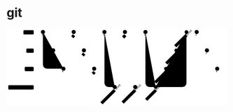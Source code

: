 # git
<svg viewBox="-166.9140625 -18 1074.9140625 380.6397705078125" aria-labelledby="chart-title-mermaid-1671219478728 chart-desc-mermaid-1671219478728" role="img" xmlns:xlink="http://www.w3.org/1999/xlink" xmlns="http://www.w3.org/2000/svg" width="1074.9140625" id="mermaid-1671219478728" style="background-color: white;"><title id="chart-title-mermaid-1671219478728"/><desc id="chart-desc-mermaid-1671219478728"/><style>#mermaid-1671219478728 {font-family:"trebuchet ms",verdana,arial,sans-serif;font-size:16px;fill:#333;}#mermaid-1671219478728 .error-icon{fill:#552222;}#mermaid-1671219478728 .error-text{fill:#552222;stroke:#552222;}#mermaid-1671219478728 .edge-thickness-normal{stroke-width:2px;}#mermaid-1671219478728 .edge-thickness-thick{stroke-width:3.5px;}#mermaid-1671219478728 .edge-pattern-solid{stroke-dasharray:0;}#mermaid-1671219478728 .edge-pattern-dashed{stroke-dasharray:3;}#mermaid-1671219478728 .edge-pattern-dotted{stroke-dasharray:2;}#mermaid-1671219478728 .marker{fill:#333333;stroke:#333333;}#mermaid-1671219478728 .marker.cross{stroke:#333333;}#mermaid-1671219478728 svg{font-family:"trebuchet ms",verdana,arial,sans-serif;font-size:16px;}#mermaid-1671219478728 .commit-id,#mermaid-1671219478728 .commit-msg,#mermaid-1671219478728 .branch-label{fill:lightgrey;color:lightgrey;font-family:'trebuchet ms',verdana,arial,sans-serif;font-family:var(--mermaid-font-family);}#mermaid-1671219478728 .branch-label0{fill:#ffffff;}#mermaid-1671219478728 .commit0{stroke:#82b366;fill:#82b366;}#mermaid-1671219478728 .commit-highlight0{stroke:hsl(60, 100%, 3.7254901961%);fill:hsl(60, 100%, 3.7254901961%);}#mermaid-1671219478728 .label0{fill:#82b366;}#mermaid-1671219478728 .arrow0{stroke:#82b366;}#mermaid-1671219478728 .branch-label1{fill:black;}#mermaid-1671219478728 .commit1{stroke:#eecc00;fill:#eecc00;}#mermaid-1671219478728 .commit-highlight1{stroke:rgb(0, 0, 160.5);fill:rgb(0, 0, 160.5);}#mermaid-1671219478728 .label1{fill:#eecc00;}#mermaid-1671219478728 .arrow1{stroke:#eecc00;}#mermaid-1671219478728 .branch-label2{fill:black;}#mermaid-1671219478728 .commit2{stroke:#ffaa00;fill:#ffaa00;}#mermaid-1671219478728 .commit-highlight2{stroke:rgb(48.8333333334, 0, 146.5000000001);fill:rgb(48.8333333334, 0, 146.5000000001);}#mermaid-1671219478728 .label2{fill:#ffaa00;}#mermaid-1671219478728 .arrow2{stroke:#ffaa00;}#mermaid-1671219478728 .branch-label3{fill:#ffffff;}#mermaid-1671219478728 .commit3{stroke:#3399ff;fill:#3399ff;}#mermaid-1671219478728 .commit-highlight3{stroke:rgb(146.5000000001, 73.2500000001, 0);fill:rgb(146.5000000001, 73.2500000001, 0);}#mermaid-1671219478728 .label3{fill:#3399ff;}#mermaid-1671219478728 .arrow3{stroke:#3399ff;}#mermaid-1671219478728 .branch-label4{fill:black;}#mermaid-1671219478728 .commit4{stroke:hsl(180, 100%, 46.2745098039%);fill:hsl(180, 100%, 46.2745098039%);}#mermaid-1671219478728 .commit-highlight4{stroke:rgb(146.5000000001, 0, 0);fill:rgb(146.5000000001, 0, 0);}#mermaid-1671219478728 .label4{fill:hsl(180, 100%, 46.2745098039%);}#mermaid-1671219478728 .arrow4{stroke:hsl(180, 100%, 46.2745098039%);}#mermaid-1671219478728 .branch-label5{fill:black;}#mermaid-1671219478728 .commit5{stroke:hsl(150, 100%, 46.2745098039%);fill:hsl(150, 100%, 46.2745098039%);}#mermaid-1671219478728 .commit-highlight5{stroke:rgb(146.5000000001, 0, 73.2500000001);fill:rgb(146.5000000001, 0, 73.2500000001);}#mermaid-1671219478728 .label5{fill:hsl(150, 100%, 46.2745098039%);}#mermaid-1671219478728 .arrow5{stroke:hsl(150, 100%, 46.2745098039%);}#mermaid-1671219478728 .branch-label6{fill:black;}#mermaid-1671219478728 .commit6{stroke:hsl(300, 100%, 46.2745098039%);fill:hsl(300, 100%, 46.2745098039%);}#mermaid-1671219478728 .commit-highlight6{stroke:rgb(0, 146.5000000001, 0);fill:rgb(0, 146.5000000001, 0);}#mermaid-1671219478728 .label6{fill:hsl(300, 100%, 46.2745098039%);}#mermaid-1671219478728 .arrow6{stroke:hsl(300, 100%, 46.2745098039%);}#mermaid-1671219478728 .branch-label7{fill:black;}#mermaid-1671219478728 .commit7{stroke:hsl(0, 100%, 46.2745098039%);fill:hsl(0, 100%, 46.2745098039%);}#mermaid-1671219478728 .commit-highlight7{stroke:rgb(0, 146.5000000001, 146.5000000001);fill:rgb(0, 146.5000000001, 146.5000000001);}#mermaid-1671219478728 .label7{fill:hsl(0, 100%, 46.2745098039%);}#mermaid-1671219478728 .arrow7{stroke:hsl(0, 100%, 46.2745098039%);}#mermaid-1671219478728 .branch{stroke-width:1;stroke:#333333;stroke-dasharray:2;}#mermaid-1671219478728 .commit-label{font-size:10px;fill:#000021;}#mermaid-1671219478728 .commit-label-bkg{font-size:10px;fill:#ffffde;opacity:0.5;}#mermaid-1671219478728 .tag-label{font-size:10px;fill:#131300;}#mermaid-1671219478728 .tag-label-bkg{fill:#ECECFF;stroke:hsl(240, 60%, 86.2745098039%);}#mermaid-1671219478728 .tag-hole{fill:#333;}#mermaid-1671219478728 .commit-merge{stroke:#ECECFF;fill:#ECECFF;}#mermaid-1671219478728 .commit-reverse{stroke:#ECECFF;fill:#ECECFF;stroke-width:3;}#mermaid-1671219478728 .commit-highlight-inner{stroke:#ECECFF;fill:#ECECFF;}#mermaid-1671219478728 .arrow{stroke-width:8;stroke-linecap:round;fill:none;}:root{--mermaid-font-family:"trebuchet ms",verdana,arial,sans-serif;}</style><g/><g class="commit-bullets"/><g class="commit-labels"/><g><line class="branch branch0" y2="0" x2="900" y1="0" x1="0"/><rect transform="translate(-19, -8.5)" height="21" width="50.03125" y="-0.5" x="-66.03125" ry="4" rx="4" class="branchLabelBkg label0"/><g class="branchLabel"><g transform="translate(-76.03125, -9.5)" class="label branch-label0"><text><tspan class="row" x="0" dy="1em" xml:space="preserve">prod</tspan></text></g></g><line class="branch branch1" y2="90" x2="900" y1="90" x1="0"/><rect transform="translate(-19, 81.5)" height="21" width="35.8984375" y="-0.5" x="-51.8984375" ry="4" rx="4" class="branchLabelBkg label1"/><g class="branchLabel"><g transform="translate(-61.8984375, 80.5)" class="label branch-label1"><text><tspan class="row" x="0" dy="1em" xml:space="preserve">qa</tspan></text></g></g><line class="branch branch2" y2="180" x2="900" y1="180" x1="0"/><rect transform="translate(-19, 171.5)" height="21" width="43.796875" y="-0.5" x="-59.796875" ry="4" rx="4" class="branchLabelBkg label2"/><g class="branchLabel"><g transform="translate(-69.796875, 170.5)" class="label branch-label2"><text><tspan class="row" x="0" dy="1em" xml:space="preserve">dev</tspan></text></g></g><line class="branch branch3" y2="270" x2="900" y1="270" x1="0"/><rect transform="translate(-19, 261.5)" height="21" width="123.9140625" y="-0.5" x="-139.9140625" ry="4" rx="4" class="branchLabelBkg label3"/><g class="branchLabel"><g transform="translate(-149.9140625, 260.5)" class="label branch-label3"><text><tspan class="row" x="0" dy="1em" xml:space="preserve">CDPOFT-1234</tspan></text></g></g></g><g class="commit-arrows"><path class="arrow arrow1" d="M 10 0 L 10 70 A 20 20, 0, 0, 0, 30 90 L 60 90"/><path class="arrow arrow2" d="M 10 0 L 10 160 A 20 20, 0, 0, 0, 30 180 L 110 180"/><path class="arrow arrow0" d="M 10 0 L 10 0  10 0 L 160 0"/><path class="arrow arrow1" d="M 60 90 L 60 90  60 90 L 210 90"/><path class="arrow arrow2" d="M 110 180 L 110 180  110 180 L 260 180"/><path class="arrow arrow0" d="M 160 0 L 160 0  160 0 L 310 0"/><path class="arrow arrow3" d="M 310 0 L 310 250 A 20 20, 0, 0, 0, 330 270 L 360 270"/><path class="arrow arrow0" d="M 310 0 L 310 0  310 0 L 410 0"/><path class="arrow arrow3" d="M 360 270 L 360 270  360 270 L 460 270"/><path class="arrow arrow0" d="M 410 0 L 410 0  410 0 L 510 0"/><path class="arrow arrow3" d="M 460 270 L 460 270  460 270 L 560 270"/><path class="arrow arrow3" d="M 510 0 L 510 250 A 20 20, 0, 0, 0, 530 270 L 560 270"/><path class="arrow arrow2" d="M 260 180 L 260 180  260 180 L 610 180"/><path class="arrow arrow3" d="M 560 270 L 590 270 A 20 20, 0, 0, 0, 610 250 L 610 180"/><path class="arrow arrow1" d="M 210 90 L 210 90  210 90 L 660 90"/><path class="arrow arrow3" d="M 560 270 L 640 270 A 20 20, 0, 0, 0, 660 250 L 660 90"/><path class="arrow arrow0" d="M 510 0 L 510 0  510 0 L 710 0"/><path class="arrow arrow3" d="M 560 270 L 690 270 A 20 20, 0, 0, 0, 710 250 L 710 0"/><path class="arrow arrow0" d="M 710 0 L 710 0  710 0 L 760 0"/><path class="arrow arrow1" d="M 660 90 L 660 90  660 90 L 810 90"/><path class="arrow arrow2" d="M 610 180 L 610 180  610 180 L 860 180"/></g><g class="commit-bullets"><circle class="commit   commit0" r="10" cy="0" cx="10"/><circle class="commit    commit1" r="10" cy="90" cx="60"/><circle class="commit     commit2" r="10" cy="180" cx="110"/><circle class="commit ... commit0" r="10" cy="0" cx="160"/><circle class="commit ...  commit1" r="10" cy="90" cx="210"/><circle class="commit ...   commit2" r="10" cy="180" cx="260"/><circle class="commit         commit0" r="10" cy="0" cx="310"/><circle class="commit 1. Create from prod commit3" r="10" cy="270" cx="360"/><circle class="commit ....     commit0" r="10" cy="0" cx="410"/><circle class="commit 2. Make commit(s) commit3" r="10" cy="270" cx="460"/><circle class="commit              commit0" r="10" cy="0" cx="510"/><circle class="commit 3. Merge prod commit3" r="9" cy="270" cx="560"/><circle class="commit commit-merge 3. Merge prod commit3" r="6" cy="270" cx="560"/><circle class="commit 4. Merge to dev commit2" r="9" cy="180" cx="610"/><circle class="commit commit-merge 4. Merge to dev commit2" r="6" cy="180" cx="610"/><circle class="commit 5. Merge to qa commit1" r="9" cy="90" cx="660"/><circle class="commit commit-merge 5. Merge to qa commit1" r="6" cy="90" cx="660"/><circle class="commit 6. Merge to prod commit0" r="9" cy="0" cx="710"/><circle class="commit commit-merge 6. Merge to prod commit0" r="6" cy="0" cx="710"/><circle class="commit                  commit0" r="10" cy="0" cx="760"/><circle class="commit                   commit1" r="10" cy="90" cx="810"/><circle class="commit                    commit2" r="10" cy="180" cx="860"/></g><g class="commit-labels"><g transform="translate(-11.3, 10) rotate(-45, 0, 0)"><rect height="4" width="4" y="13.5" x="8" class="commit-label-bkg"/><text class="commit-label" y="25" x="10"> </text></g><g transform="translate(-11.3, 10) rotate(-45, 50, 90)"><rect height="4" width="4" y="103.5" x="58" class="commit-label-bkg"/><text class="commit-label" y="115" x="60">  </text></g><g transform="translate(-11.3, 10) rotate(-45, 100, 180)"><rect height="4" width="4" y="193.5" x="108" class="commit-label-bkg"/><text class="commit-label" y="205" x="110">   </text></g><g transform="translate(-14.470625, 12.836875) rotate(-45, 150, 0)"><rect height="15" width="12.34375" y="13.5" x="153.828125" class="commit-label-bkg"/><text class="commit-label" y="25" x="155.828125">...</text></g><g transform="translate(-14.470625, 12.836875) rotate(-45, 200, 90)"><rect height="15" width="12.34375" y="103.5" x="203.828125" class="commit-label-bkg"/><text class="commit-label" y="115" x="205.828125">... </text></g><g transform="translate(-14.470625, 12.836875) rotate(-45, 250, 180)"><rect height="15" width="12.34375" y="193.5" x="253.828125" class="commit-label-bkg"/><text class="commit-label" y="205" x="255.828125">...  </text></g><g transform="translate(-11.3, 10) rotate(-45, 300, 0)"><rect height="4" width="4" y="13.5" x="308" class="commit-label-bkg"/><text class="commit-label" y="25" x="310">       </text></g><g transform="translate(-44.253125, 39.484375) rotate(-45, 350, 270)"><rect height="15" width="90.71875" y="283.5" x="314.640625" class="commit-label-bkg"/><text class="commit-label" y="295" x="316.640625">1. Create from prod</text></g><g transform="translate(-15.5275, 13.7825) rotate(-45, 400, 0)"><rect height="15" width="15.125" y="13.5" x="402.4375" class="commit-label-bkg"/><text class="commit-label" y="25" x="404.4375">....    </text></g><g transform="translate(-42.5490625, 37.9596875) rotate(-45, 450, 270)"><rect height="15" width="86.234375" y="283.5" x="416.8828125" class="commit-label-bkg"/><text class="commit-label" y="295" x="418.8828125">2. Make commit(s)</text></g><g transform="translate(-11.3, 10) rotate(-45, 500, 0)"><rect height="4" width="4" y="13.5" x="508" class="commit-label-bkg"/><text class="commit-label" y="25" x="510">            </text></g><g transform="translate(-34.9609375, 31.1703125) rotate(-45, 550, 270)"><rect height="15" width="66.265625" y="283.5" x="526.8671875" class="commit-label-bkg"/><text class="commit-label" y="295" x="528.8671875">3. Merge prod</text></g><g transform="translate(-37.7040625, 33.6246875) rotate(-45, 600, 180)"><rect height="15" width="73.484375" y="193.5" x="573.2578125" class="commit-label-bkg"/><text class="commit-label" y="205" x="575.2578125">4. Merge to dev</text></g><g transform="translate(-35.96994140625, 32.07310546875) rotate(-45, 650, 90)"><rect height="15" width="68.9208984375" y="103.5" x="625.53955078125" class="commit-label-bkg"/><text class="commit-label" y="115" x="627.53955078125">5. Merge to qa</text></g><g transform="translate(-39.182500000000005, 34.947500000000005) rotate(-45, 700, 0)"><rect height="15" width="77.375" y="13.5" x="671.3125" class="commit-label-bkg"/><text class="commit-label" y="25" x="673.3125">6. Merge to prod</text></g><g transform="translate(-11.3, 10) rotate(-45, 750, 0)"><rect height="4" width="4" y="13.5" x="758" class="commit-label-bkg"/><text class="commit-label" y="25" x="760">                </text></g><g transform="translate(-11.3, 10) rotate(-45, 800, 90)"><rect height="4" width="4" y="103.5" x="808" class="commit-label-bkg"/><text class="commit-label" y="115" x="810">                 </text></g><g transform="translate(-11.3, 10) rotate(-45, 850, 180)"><rect height="4" width="4" y="193.5" x="858" class="commit-label-bkg"/><text class="commit-label" y="205" x="860">                  </text></g></g></svg>
